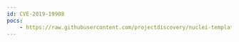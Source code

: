 ```yaml
---
id: CVE-2019-19908
pocs:
    - https://raw.githubusercontent.com/projectdiscovery/nuclei-templates/master/cves/CVE-2019-19908.yaml
---
```

